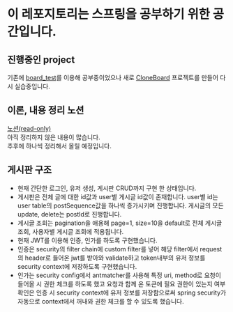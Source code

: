 # 이 레포지토리는 스프링을 공부하기 위한 공간입니다.

## 진행중인 project
기존에 [board_test](https://github.com/Park-SeungWoo/spring-board/tree/main/board_test)를 이용해 공부중이었으나 새로 [CloneBoard](https://github.com/Park-SeungWoo/spring-board/tree/main/CloneBoard) 프로젝트를 만들어 다시 실습중입니다.

## 이론, 내용 정리 노션
[노션(read-only)](https://spiky-house-f8d.notion.site/Spring-2a22644edb5245d5b8b84fc9c523cc94) <br/>
아직 정리하지 않은 내용이 많습니다. <br/>
추후에 하나씩 정리해서 올릴 예정입니다.

## 게시판 구조
- 현재 간단한 로그인, 유저 생성, 게시판 CRUD까지 구현 한 상태입니다.
- 게시판은 전체 글에 대한 id값과 user별 게시글 id값이 존재합니다. user별 id는 user table의 postSequence값을 하나씩 증가시키며 진행합니다. 게시글의 모든 update, delete는 postId로 진행합니다.
- 게시글 조회는 pagination을 애용해 page=1, size=10을 default로 전체 게시글 조회, 사용자별 게시글 조회에 적용됩니다.
- 현재 JWT를 이용해 인증, 인가를 하도록 구현했습니다.
- 인증은 security의 filter chain에 custom filter를 넣어 해당 filter에서 request의 header로 들어온 jwt를 받아와 validate하고 token내부의 유저 정보를 security context에 저장하도록 구현했습니다.
- 인가는 security config에서 antmatcher를 사용해 특정 uri, method로 요청이 들어올 시 권한 체크를 하도록 했고 요청과 함께 온 토큰에 필요 권한이 있는지 여부 확인은 인증 시 security context에 유저 정보를 저장함으로써 spring security가 자동으로 context에서 꺼내와 권한 체크를 할 수 있도록 했습니다.
